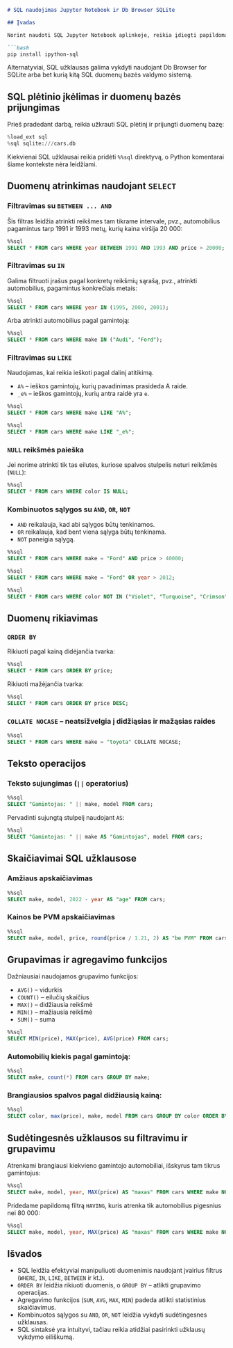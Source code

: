 ```markdown
# SQL naudojimas Jupyter Notebook ir Db Browser SQLite

## Įvadas

Norint naudoti SQL Jupyter Notebook aplinkoje, reikia įdiegti papildomą modulį `ipython-sql`. Tai galima padaryti naudojant komandą:

```bash
pip install ipython-sql
```

Alternatyviai, SQL užklausas galima vykdyti naudojant Db Browser for SQLite arba bet kurią kitą SQL duomenų bazės valdymo sistemą.

## SQL plėtinio įkėlimas ir duomenų bazės prijungimas

Prieš pradedant darbą, reikia užkrauti SQL plėtinį ir prijungti duomenų bazę:

```python
%load_ext sql
%sql sqlite:///cars.db
```

Kiekvienai SQL užklausai reikia pridėti `%%sql` direktyvą, o Python komentarai šiame kontekste nėra leidžiami.

## Duomenų atrinkimas naudojant `SELECT`

### Filtravimas su `BETWEEN ... AND`

Šis filtras leidžia atrinkti reikšmes tam tikrame intervale, pvz., automobilius pagamintus tarp 1991 ir 1993 metų, kurių kaina viršija 20 000:

```sql
%%sql
SELECT * FROM cars WHERE year BETWEEN 1991 AND 1993 AND price > 20000;
```

### Filtravimas su `IN`

Galima filtruoti įrašus pagal konkretų reikšmių sąrašą, pvz., atrinkti automobilius, pagamintus konkrečiais metais:

```sql
%%sql
SELECT * FROM cars WHERE year IN (1995, 2000, 2001);
```

Arba atrinkti automobilius pagal gamintoją:

```sql
%%sql
SELECT * FROM cars WHERE make IN ("Audi", "Ford");
```

### Filtravimas su `LIKE`

Naudojamas, kai reikia ieškoti pagal dalinį atitikimą.

- `A%` – ieškos gamintojų, kurių pavadinimas prasideda A raide.
- `_e%` – ieškos gamintojų, kurių antra raidė yra `e`.

```sql
%%sql
SELECT * FROM cars WHERE make LIKE "A%";
```

```sql
%%sql
SELECT * FROM cars WHERE make LIKE "_e%";
```

### `NULL` reikšmės paieška

Jei norime atrinkti tik tas eilutes, kuriose spalvos stulpelis neturi reikšmės (`NULL`):

```sql
%%sql
SELECT * FROM cars WHERE color IS NULL;
```

### Kombinuotos sąlygos su `AND`, `OR`, `NOT`

- `AND` reikalauja, kad abi sąlygos būtų tenkinamos.
- `OR` reikalauja, kad bent viena sąlyga būtų tenkinama.
- `NOT` paneigia sąlygą.

```sql
%%sql
SELECT * FROM cars WHERE make = "Ford" AND price > 40000;
```

```sql
%%sql
SELECT * FROM cars WHERE make = "Ford" OR year > 2012;
```

```sql
%%sql
SELECT * FROM cars WHERE color NOT IN ("Violet", "Turquoise", "Crimson");
```

## Duomenų rikiavimas

### `ORDER BY`

Rikiuoti pagal kainą didėjančia tvarka:

```sql
%%sql
SELECT * FROM cars ORDER BY price;
```

Rikiuoti mažėjančia tvarka:

```sql
%%sql
SELECT * FROM cars ORDER BY price DESC;
```

### `COLLATE NOCASE` – neatsižvelgia į didžiąsias ir mažąsias raides

```sql
%%sql
SELECT * FROM cars WHERE make = "toyota" COLLATE NOCASE;
```

## Teksto operacijos

### Teksto sujungimas (`||` operatorius)

```sql
%%sql
SELECT "Gamintojas: " || make, model FROM cars;
```

Pervadinti sujungtą stulpelį naudojant `AS`:

```sql
%%sql
SELECT "Gamintojas: " || make AS "Gamintojas", model FROM cars;
```

## Skaičiavimai SQL užklausose

### Amžiaus apskaičiavimas

```sql
%%sql
SELECT make, model, 2022 - year AS "age" FROM cars;
```

### Kainos be PVM apskaičiavimas

```sql
%%sql
SELECT make, model, price, round(price / 1.21, 2) AS "be PVM" FROM cars;
```

## Grupavimas ir agregavimo funkcijos

Dažniausiai naudojamos grupavimo funkcijos:

- `AVG()` – vidurkis
- `COUNT()` – eilučių skaičius
- `MAX()` – didžiausia reikšmė
- `MIN()` – mažiausia reikšmė
- `SUM()` – suma

```sql
%%sql
SELECT MIN(price), MAX(price), AVG(price) FROM cars;
```

### Automobilių kiekis pagal gamintoją:

```sql
%%sql
SELECT make, count(*) FROM cars GROUP BY make;
```

### Brangiausios spalvos pagal didžiausią kainą:

```sql
%%sql
SELECT color, max(price), make, model FROM cars GROUP BY color ORDER BY price DESC;
```

## Sudėtingesnės užklausos su filtravimu ir grupavimu

Atrenkami brangiausi kiekvieno gamintojo automobiliai, išskyrus tam tikrus gamintojus:

```sql
%%sql
SELECT make, model, year, MAX(price) AS "maxas" FROM cars WHERE make NOT IN ("Toyota", "Mercury", "Volvo") GROUP BY make ORDER BY year;
```

Pridedame papildomą filtrą `HAVING`, kuris atrenka tik automobilius pigesnius nei 80 000:

```sql
%%sql
SELECT make, model, year, MAX(price) AS "maxas" FROM cars WHERE make NOT IN ("Toyota", "Mercury", "Volvo") GROUP BY make HAVING maxas < 80000 ORDER BY year;
```

## Išvados

- SQL leidžia efektyviai manipuliuoti duomenimis naudojant įvairius filtrus (`WHERE`, `IN`, `LIKE`, `BETWEEN` ir kt.).
- `ORDER BY` leidžia rikiuoti duomenis, o `GROUP BY` – atlikti grupavimo operacijas.
- Agregavimo funkcijos (`SUM`, `AVG`, `MAX`, `MIN`) padeda atlikti statistinius skaičiavimus.
- Kombinuotos sąlygos su `AND`, `OR`, `NOT` leidžia vykdyti sudėtingesnes užklausas.
- SQL sintaksė yra intuityvi, tačiau reikia atidžiai pasirinkti užklausų vykdymo eiliškumą.